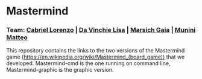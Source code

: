 # Mastermind
### Team: [Cabriel Lorenzo](https://github.com/lcabriel) | [Da Vinchie Lisa](https://github.com/LisaDaVinchie) | [Marsich Gaia](https://github.com/gmarsich) | [Munini Matteo](https://github.com/mmunini99)
This repository contains the links to the two versions of the Mastermind game (https://en.wikipedia.org/wiki/Mastermind_(board_game)) that we developed. Mastermind-cmd is the one running on command line, Mastermind-graphic is the graphic version.
